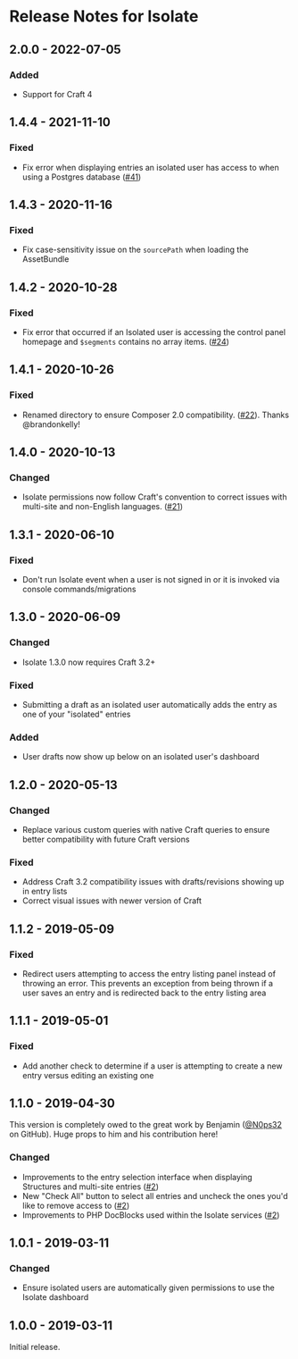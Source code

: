 # Release Notes for Isolate

## 2.0.0 - 2022-07-05

### Added
- Support for Craft 4

## 1.4.4 - 2021-11-10

### Fixed
- Fix error when displaying entries an isolated user has access to when using a Postgres database ([#41](https://github.com/trendyminds/isolate/pull/41))

## 1.4.3 - 2020-11-16

### Fixed
- Fix case-sensitivity issue on the `sourcePath` when loading the AssetBundle

## 1.4.2 - 2020-10-28

### Fixed
- Fix error that occurred if an Isolated user is accessing the control panel homepage and `$segments` contains no array items. ([#24](https://github.com/trendyminds/isolate/pull/24))

## 1.4.1 - 2020-10-26

### Fixed
- Renamed directory to ensure Composer 2.0 compatibility. ([#22](https://github.com/trendyminds/isolate/pull/22)). Thanks @brandonkelly!

## 1.4.0 - 2020-10-13

### Changed
- Isolate permissions now follow Craft's convention to correct issues with multi-site and non-English languages. ([#21](https://github.com/trendyminds/isolate/pull/21))

## 1.3.1 - 2020-06-10

### Fixed
- Don't run Isolate event when a user is not signed in or it is invoked via console commands/migrations

## 1.3.0 - 2020-06-09

### Changed
- Isolate 1.3.0 now requires Craft 3.2+

### Fixed
- Submitting a draft as an isolated user automatically adds the entry as one of your "isolated" entries

### Added
- User drafts now show up below on an isolated user's dashboard

## 1.2.0 - 2020-05-13

### Changed
- Replace various custom queries with native Craft queries to ensure better compatibility with future Craft versions

### Fixed
- Address Craft 3.2 compatibility issues with drafts/revisions showing up in entry lists
- Correct visual issues with newer version of Craft

## 1.1.2 - 2019-05-09

### Fixed
- Redirect users attempting to access the entry listing panel instead of throwing an error. This prevents an exception from being thrown if a user saves an entry and is redirected back to the entry listing area

## 1.1.1 - 2019-05-01

### Fixed
- Add another check to determine if a user is attempting to create a new entry versus editing an existing one

## 1.1.0 - 2019-04-30

This version is completely owed to the great work by Benjamin ([@N0ps32](https://github.com/N0ps32) on GitHub). Huge props to him and his contribution here!

### Changed
- Improvements to the entry selection interface when displaying Structures and multi-site entries ([#2](https://github.com/trendyminds/isolate/pull/2/files))
- New "Check All" button to select all entries and uncheck the ones you'd like to remove access to ([#2](https://github.com/trendyminds/isolate/pull/2/files))
- Improvements to PHP DocBlocks used within the Isolate services ([#2](https://github.com/trendyminds/isolate/pull/2/files))

## 1.0.1 - 2019-03-11

### Changed
- Ensure isolated users are automatically given permissions to use the Isolate dashboard

## 1.0.0 - 2019-03-11

Initial release.

